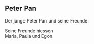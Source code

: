 ## Peter Pan

Der junge Peter Pan und seine Freunde.

Seine Freunde hiessen   
Maria, Paula und Egon.

